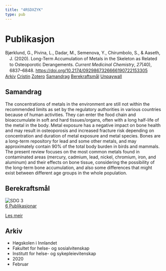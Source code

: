 ```yaml
---
title: "4RSDXZYK"
type: pub
---
```

<h1>Publikasjon</h1>
<article id="csl-bib-container-4RSDXZYK" class="csl-bib-container">
  <div class="csl-bib-body" style="line-height: 1.35; padding-left: 1em; text-indent:-1em;">
  <div class="csl-entry">Bj&#xF8;rklund, G., Pivina, L., Dadar, M., Semenova, Y., Chirumbolo, S., &amp; Aaseth, J. (2020). Long-Term Accumulation of Metals in the Skeleton as Related to Osteoporotic Derangements. <i>Current Medicinal Chemistry</i>, <i>27</i>(40), 6837&#x2013;6848. <a href="https://doi.org/10.2174/0929867326666190722153305">https://doi.org/10.2174/0929867326666190722153305</a></div>
</div>
  <div class="csl-bib-buttons">
    <a href="#taxonomy-article-4RSDXZYK" class="csl-bib-button">Arkiv</a>
    <a href="https://app.cristin.no/results/show.jsf?id=1790094" alt="Cristin URL" class="csl-bib-button">Cristin</a>
    <a href="http://zotero.org/groups/5402882/items/4RSDXZYK" alt="Zotero URL" class="csl-bib-button">Zotero</a>
    <a href="#abstract-article-4RSDXZYK" class="csl-bib-button">Samandrag</a>
    <a href="#sdg-article-4RSDXZYK" class="csl-bib-button">Berekraftsmål</a>
    <a href="https://doi.org/10.2174/0929867326666190722153305" class="csl-bib-button">Unpaywall</a>
  </div>
  <div id="csl-bib-meta-container-4RSDXZYK"></div>
</article>
<div id="csl-bib-meta-4RSDXZYK" class="csl-bib-meta">
  <article id="abstract-article-4RSDXZYK" class="abstract-article">
    <h1>Samandrag</h1>
    The concentrations of metals in the environment are still not within the recommended limits as set by the regulatory authorities in various countries because of human activities. They can enter the food chain and bioaccumulate in soft and hard tissues/organs, often with a long half-life of the metal in the body. Metal exposure has a negative impact on bone health and may result in osteoporosis and increased fracture risk depending on concentration and duration of metal exposure and metal species. Bones are a long-term repository for lead and some other metals, and may approximately contain 90% of the total body burden in birds and mammals. The present review focuses on the most common metals found in contaminated areas (mercury, cadmium, lead, nickel, chromium, iron, and aluminum) and their effects on bone tissue, considering the possibility of the long-term bone accumulation, and also some differences that might exist between different age groups in the whole population.
  </article>
  <article id="sdg-article-4RSDXZYK" class="sdg-article">
    <h1>Berekraftsmål</h1>
    <div class="sdg-container"><div id="sdg3" class="sdg"> <img src="{{< params subfolder >}}images/sdg/sdg03_no.png" class="image" alt="SDG 3"> <div class="sdg-overlay"> <a href="{{< params subfolder >}}no/archive/?sdg=3#archive" class="sdg-publication-count"><span>6</span> Publikasjonar</a> <p><a href="NA" class="sdg-read-more">Les meir</a></p> </div> </div></div>
  </article>
  <article id="taxonomy-article-4RSDXZYK" class="taxonomy-article">
    <h1>Arkiv</h1>
    <ul>
      <li>Høgskolen i Innlandet</li>
      <li>Fakultet for helse- og sosialvitenskap</li>
      <li>Institutt for helse- og sykepleievitenskap</li>
      <li>2020</li>
      <li>Februar</li>
    </ul>
  </article>
</div>
